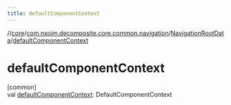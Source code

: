 ```yaml
---
title: defaultComponentContext
---
```

//[core](../../../index.html)/[com.nxoim.decomposite.core.common.navigation](../index.html)/[NavigationRootData](index.html)/[defaultComponentContext](default-component-context.html)



# defaultComponentContext



[common]\
val [defaultComponentContext](default-component-context.html): DefaultComponentContext




